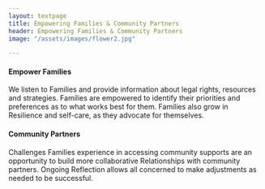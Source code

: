 ```yaml
---
layout: textpage
title: Empowering Families & Community Partners
header: Empowering Families & Community Partners
image: "/assets/images/flower2.jpg"

---
```

#### Empower Families

We listen to Families and provide information about legal rights, resources and strategies. Families are empowered to identify their priorities and preferences as to what works best for them. Families also grow in Resilience and self-care, as they advocate for themselves.

#### Community Partners

Challenges Families experience in accessing community supports are an opportunity to build
more collaborative Relationships with community partners. Ongoing Reflection allows all
concerned to make adjustments as needed to be successful.